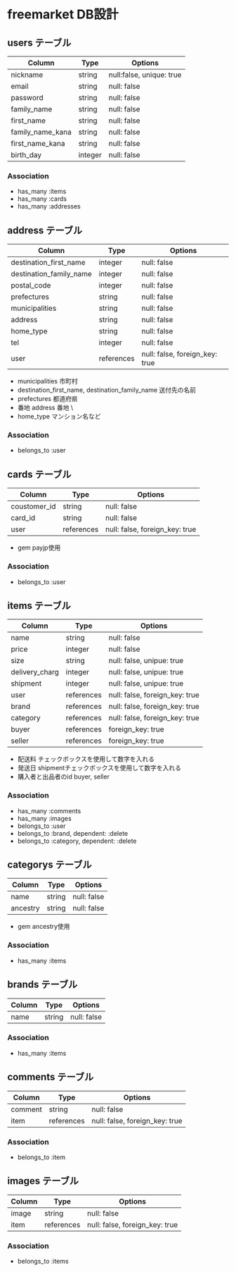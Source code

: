 # freemarket DB設計

## users テーブル
|Column|Type|Options|
|------|----|-------|
|nickname               |string|null:false, unique: true|
|email                  |string|null: false|
|password               |string|null: false|
|family_name            |string|null: false|
|first_name             |string|null: false|
|family_name_kana       |string|null: false|
|first_name_kana        |string|null: false|
|birth_day              |integer|null: false|
### Association
- has_many :items
- has_many :cards
- has_many :addresses

## address テーブル
|Column|Type|Options|
|------|----|-------|
|destination_first_name |integer|null: false|
|destination_family_name|integer|null: false|
|postal_code            |integer|null: false| 
|prefectures            |string|null: false|
|municipalities         |string|null: false|
|address                |string|null: false|
|home_type              |string|null: false|
|tel                    |integer|null: false|
|user                   |references|null: false, foreign_key: true|
- municipalities 市町村
- destination_first_name, destination_family_name 送付先の名前 
- prefectures 都道府県
- 番地 address 番地 \
- home_type マンション名など
### Association
- belongs_to :user

## cards テーブル
|Column|Type|Options|
|------|----|-------|
|coustomer_id|string|null: false|
|card_id     |string|null: false|
|user        |references|null: false, foreign_key: true|
- gem payjp使用
### Association
- belongs_to :user

## items テーブル
|Column|Type|Options|
|------|----|-------|
|name          |string|null: false|
|price         |integer|null: false|
|size          |string|null: false, unipue: true|
|delivery_charg|integer|null: false, unipue: true|
|shipment      |integer|null: false, unipue: true|
|user          |references|null: false, foreign_key: true|
|brand         |references|null: false, foreign_key: true|
|category      |references|null: false, foreign_key: true|
|buyer         |references|foreign_key: true|
|seller        |references|foreign_key: true|
- 配送料 チェックボックスを使用して数字を入れる
- 発送日 shipmentチェックボックスを使用して数字を入れる
- 購入者と出品者のid buyer, seller
### Association
- has_many :comments
- has_many :images
- belongs_to :user
- belongs_to :brand, dependent: :delete
- belongs_to :category, dependent: :delete

## categorys テーブル
|Column|Type|Options|
|------|----|-------|
|name|string|null: false|
|ancestry     |string|null: false|
- gem ancestry使用
### Association
- has_many :items

## brands テーブル
|Column|Type|Options|
|------|----|-------|
|name|string|null: false|
### Association
- has_many :items

## comments テーブル
|Column|Type|Options|
|------|----|-------|
|comment|string|null: false|
|item   |references|null: false, foreign_key: true|
### Association
- belongs_to :item

## images テーブル
|Column|Type|Options|
|------|----|-------|
|image  |string|null: false|
|item   |references|null: false, foreign_key: true|
### Association
- belongs_to :items